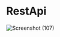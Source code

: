 # RestApi
![Screenshot (107)](https://github.com/Navyasri04/RestApi/assets/95841575/be635932-02a8-4fc5-a682-2f0c472ddd93)
